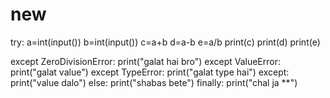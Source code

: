 # new
try:
    a=int(input())
    b=int(input())
    c=a+b
    d=a-b
    e=a/b
    print(c)
    print(d)
    print(e)

except ZeroDivisionError:
    print("galat hai bro")
except ValueError:
    print("galat value")
except TypeError:
    print("galat type hai")
except:
    print("value dalo")
else:
    print("shabas bete")
finally:
    print("chal ja **")
